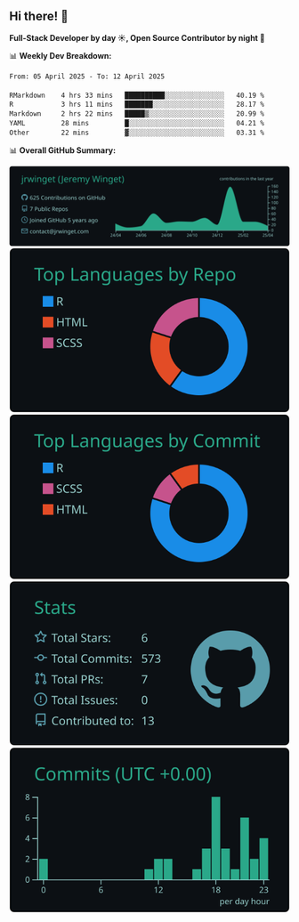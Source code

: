 ## Hi there! 👋

**Full-Stack Developer by day ☀️, Open Source Contributor by night 🌙**

📊 **Weekly Dev Breakdown:**
<!--START_SECTION:waka-->

```txt
From: 05 April 2025 - To: 12 April 2025

RMarkdown    4 hrs 33 mins   ██████████░░░░░░░░░░░░░░░   40.19 %
R            3 hrs 11 mins   ███████░░░░░░░░░░░░░░░░░░   28.17 %
Markdown     2 hrs 22 mins   █████▒░░░░░░░░░░░░░░░░░░░   20.99 %
YAML         28 mins         █░░░░░░░░░░░░░░░░░░░░░░░░   04.21 %
Other        22 mins         ▓░░░░░░░░░░░░░░░░░░░░░░░░   03.31 %
```

<!--END_SECTION:waka-->

📊 **Overall GitHub Summary:**

[![](https://raw.githubusercontent.com/jrwinget/jrwinget/main/profile-summary-card-output/gotham/0-profile-details.svg)](https://github.com/vn7n24fzkq/github-profile-summary-cards)
[![](https://raw.githubusercontent.com/jrwinget/jrwinget/main/profile-summary-card-output/gotham/1-repos-per-language.svg)](https://github.com/vn7n24fzkq/github-profile-summary-cards) [![](https://raw.githubusercontent.com/jrwinget/jrwinget/main/profile-summary-card-output/gotham/2-most-commit-language.svg)](https://github.com/vn7n24fzkq/github-profile-summary-cards)
[![](https://raw.githubusercontent.com/jrwinget/jrwinget/main/profile-summary-card-output/gotham/3-stats.svg)](https://github.com/vn7n24fzkq/github-profile-summary-cards) [![](https://raw.githubusercontent.com/jrwinget/jrwinget/main/profile-summary-card-output/gotham/4-productive-time.svg)](https://github.com/vn7n24fzkq/github-profile-summary-cards)
